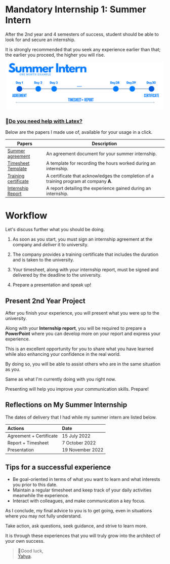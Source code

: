 <br>
<br>

# Mandatory Internship 1: Summer Intern
After the 2nd year and 4 semesters of success, student should be able to look for and secure an internship. 

It is strongly recommended that you seek any experience earlier than that; the earlier you proceed, the higher you will rise.

![BRANCH_INSIGHT](images/InternsAssets/summerintern.png)

### 🤖[Do you need help with Latex?](prompt-engineer.md)  



Below are the papers I made use of, available for your usage in a click.


| Papers                      | Description                                          |
| ---------------------------|------------------------------------------------------|
| [Summer agreement](https://github.com/Y4HYA4/TheRealBachelorsDocs/blob/main/docs/images/InternsAssets/Convention-Stage-ete.pdf)| An agreement document for your summer internship.        |
| [Timesheet Template](https://github.com/Y4HYA4/TheRealBachelorsDocs/blob/main/docs/images/InternsAssets/Journal-de-stage.pdf)          | A template for recording the hours worked during an internship.|
| [Training certificate](https://github.com/yaya2devops/bachelor-guide/blob/main/docs/images/InternsAssets/certificate.md)        | A certificate that acknowledges the completion of a training program at company **A**.|
| [Internship Report](https://github.com/Y4HYA4/ExperienceInCloud/tree/main/First_InternReport#internship-report-at-linedata)           | A report detailing the experience gained during an internship. |

# Workflow

Let's discuss further what you should be doing.

1. As soon as you start, you must sign an internship agreement at the company and *deliver* it to university.<br>

2. The company provides a training certificate that includes the duration and is taken to the university.<br>

3. Your timesheet, along with your internship report, must be signed and delivered by the deadline to the university.<br>

4. Prepare a presentation and speak up!<br>

## Present 2nd Year Project
After you finish your experience, you will present what you were up to the university. 

Along with your **Internship report**, you will be required to prepare a **PowerPoint** where you can develop more on your report and express your experience.

This is an excellent opportunity for you to share what you have learned while also enhancing your confidence in the real world.

By doing so, you will be able to assist others who are in the same situation as you. 

Same as what I'm currently doing with you right now.

Presenting will help you improve your communication skills. Prepare!


## Reflections on My Summer Internship

The dates of delivery that I had while my summer intern are listed below.

| Actions                       |Date|
| :--------                   |:--------   |
|     Agreement +  Certificate  | 15 July 2022|
|    Report + Timesheet  | 7 October 2022|
|    Presentation   | 19 November 2022 |

## Tips for a successful experience
- Be goal-oriented in terms of what you want to learn and what interests you prior to this date.
- Maintain a regular timesheet and keep track of your daily activities meanwhile the experience.
- Interact with colleagues, and make communication a key focus.


As I conclude, my final advice to you is to get going, even in situations where you may not fully understand.

Take action, ask questions, seek guidance, and strive to learn more.

It is through these experiences that you will truly grow into the architect of your own success.


> 🤞Good luck, <br>[Yahya](https://tn.linkedin.com/in/yahya-abulhaj).





 
